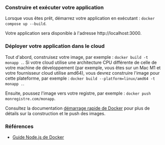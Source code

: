 ### Construire et exécuter votre application

Lorsque vous êtes prêt, démarrez votre application en exécutant :
`docker compose up --build`.

Votre application sera disponible à l'adresse http://localhost:3000.

### Déployer votre application dans le cloud

Tout d'abord, construisez votre image, par exemple : `docker build -t monapp .`.
Si votre cloud utilise une architecture CPU différente de celle de votre machine de développement (par exemple, vous êtes sur un Mac M1 et votre fournisseur cloud utilise amd64), vous devrez construire l'image pour cette plateforme, par exemple :
`docker build --platform=linux/amd64 -t monapp .`.

Ensuite, poussez l'image vers votre registre, par exemple : `docker push monregistre.com/monapp`.

Consultez la documentation [démarrage rapide de Docker](https://docs.docker.com/go/get-started-sharing/) pour plus de détails sur la construction et le push des images.

### Références
* [Guide Node.js de Docker](https://docs.docker.com/language/nodejs/)